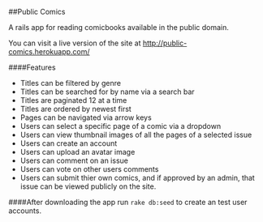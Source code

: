 ##Public Comics

A rails app for reading comicbooks available in the public domain.

You can visit a live version of the site at http://public-comics.herokuapp.com/

####Features

* Titles can be filtered by genre
* Titles can be searched for by name via a search bar
* Titles are paginated 12 at a time
* Titles are ordered by newest first
* Pages can be navigated via arrow keys
* Users can select a specific page of a comic via a dropdown
* Users can view thumbnail images of all the pages of a selected issue
* Users can create an account
* Users can upload an avatar image
* Users can comment on an issue
* Users can vote on other users comments
* Users can submit thier own comics, and if approved by an admin, that issue can be viewed publicly on the site.

####After downloading the app run `rake db:seed` to create an test user accounts.
